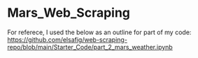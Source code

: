 # Mars_Web_Scraping

For referece, I used the below as an outline for part of my code:
https://github.com/elsafig/web-scraping-repo/blob/main/Starter_Code/part_2_mars_weather.ipynb
